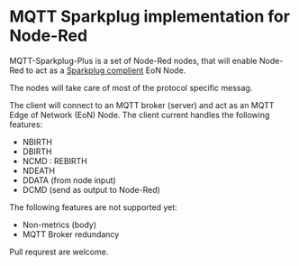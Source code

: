 # MQTT Sparkplug implementation for Node-Red

MQTT-Sparkplug-Plus is a set of Node-Red nodes, that will enable Node-Red to act as a [Sparkplug complient](https://s3.amazonaws.com/ignition-modules/Current/Sparkplug+Specification.pdf) EoN Node. 

The nodes will take care of most of the protocol specific messag. 

The client will connect to an MQTT broker (server) and act as an MQTT Edge of Network (EoN) Node. The client current handles the following features:
* NBIRTH
* DBIRTH
* NCMD : REBIRTH
* NDEATH
* DDATA (from node input)
* DCMD (send as output to Node-Red)

The following features are not supported yet:
* Non-metrics (body)
* MQTT Broker redundancy

Pull requrest are welcome.
